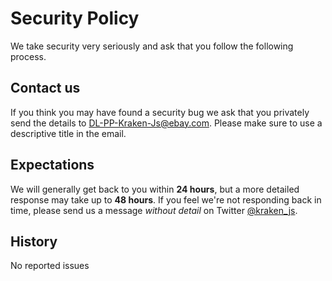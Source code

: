 # Security Policy

We take security very seriously and ask that you follow the following process.


## Contact us
If you think you may have found a security bug we ask that you privately send the details to DL-PP-Kraken-Js@ebay.com. Please make sure to use a descriptive title in the email.


## Expectations
We will generally get back to you within **24 hours**, but a more detailed response may take up to **48 hours**. If you feel we're not responding back in time, please send us a message *without detail* on Twitter [@kraken_js](https://twitter.com/kraken_js).


## History
No reported issues